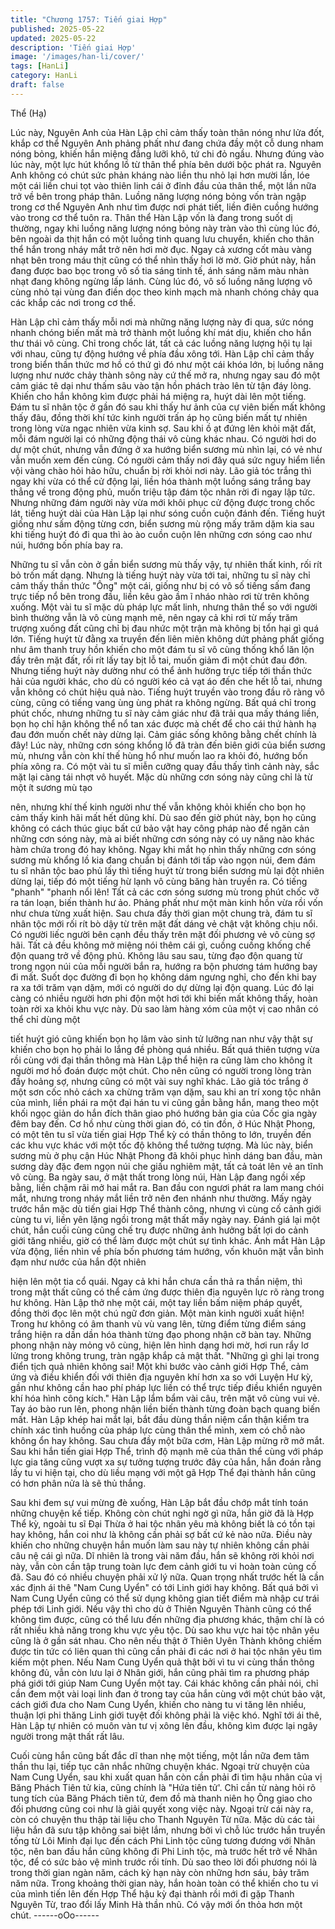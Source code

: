```yaml
---
title: "Chương 1757: Tiến giai Hợp"
published: 2025-05-22
updated: 2025-05-22
description: 'Tiến giai Hợp'
image: '/images/han-li/cover/'
tags: [HanLi]
category: HanLi
draft: false
---
```


Thể (Hạ)

Lúc này, Nguyên Anh của Hàn Lập chỉ cảm thấy toàn thân nóng
như lửa đốt, khắp cơ thể Nguyên Anh phảng phất như đang chứa
đầy một cỗ dung nham nóng bỏng, khiến hắn miệng đắng lưỡi
khô, tứ chi đỏ ngầu.
Nhưng đúng vào lúc này, một lực hút khổng lồ từ thân thể phía
bên dưới bộc phát ra.
Nguyên Anh không có chút sức phản kháng nào liền thu nhỏ lại
hơn mười lần, lóe một cái liền chui tọt vào thiên linh cái ở đỉnh
đầu của thân thể, một lần nữa trở về bên trong pháp thân.
Luồng năng lượng nóng bỏng vốn tràn ngập trong cơ thể Nguyên
Anh như tìm được nơi phát tiết, liền điên cuồng hướng vào trong
cơ thể tuôn ra.
Thân thể Hàn Lập vốn là đang trong suốt dị thường, ngay khi
luồng năng lượng nóng bỏng này tràn vào thì cùng lúc đó, bên
ngoài da thịt hắn có một luồng tinh quang lưu chuyển, khiến cho
thân thể hắn trong nháy mắt trở nên hơi mờ đục.
Ngay cả xương cốt màu vàng nhạt bên trong máu thịt cũng có thể
nhìn thấy hơi lờ mờ.
Giờ phút này, hắn đang được bao bọc trong vô số tia sáng tinh tế,
ánh sáng năm màu nhàn nhạt đang không ngừng lấp lánh.
Cùng lúc đó, vô số luồng năng lượng vô cùng nhỏ tại vùng đan
điền dọc theo kinh mạch mà nhanh chóng chảy qua các khắp các
nơi trong cơ thể.

Hàn Lập chỉ cảm thấy mỗi nơi mà những năng lượng này đi qua,
sức nóng nhanh chóng biến mất mà trở thành một luồng khí mát
dịu, khiến cho hắn thư thái vô cùng.
Chỉ trong chốc lát, tất cả các luồng năng lượng hội tụ lại với nhau,
cũng tự động hướng về phía đầu xông tới.
Hàn Lập chỉ cảm thấy trong biển thần thức mơ hồ có thứ gì đó
như một cái khóa lớn, bị luồng năng lượng như nước chảy thành
sông này cứ thế mở ra, nhưng ngay sau đó một cảm giác tê dại
như thấm sâu vào tận hồn phách trào lên từ tận đáy lòng.
Khiến cho hắn không kìm được phải há miệng ra, huýt dài lên một
tiếng.
Đám tu sĩ nhân tộc ở gần đó sau khi thấy hư ảnh của cự viên biến
mất không thấy đâu, đồng thời khí tức kinh người trấn áp họ cũng
biến mất tự nhiên trong lòng vừa ngạc nhiên vừa kinh sợ.
Sau khi ồ ạt đứng lên khỏi mặt đất, mỗi đám người lại có những
động thái vô cùng khác nhau.
Có người hơi do dự một chút, nhưng vẫn đứng ở xa hướng biển
sương mù nhìn lại, có vẻ như vẫn muốn xem đến cùng.
Có người cảm thấy nơi đây quá sức nguy hiểm liền vội vàng chào
hỏi hảo hữu, chuẩn bị rời khỏi nơi này.
Lão giả tóc trắng thì ngay khi vừa có thể cử động lại, liền hóa
thành một luồng sáng trắng bay thẳng về trong động phủ, muốn
triệu tập đám tộc nhân rời đi ngay lập tức.
Nhưng những đám người này vừa mới khôi phục cử động được
trong chốc lát, tiếng huýt dài của Hàn Lập lại như sóng cuồn cuộn
đánh đến.
Tiếng huýt giống như sấm động từng cơn, biển sương mù rộng
mấy trăm dặm kia sau khi tiếng huýt đó đi qua thì ào ào cuồn
cuộn lên những cơn sóng cao như núi, hướng bốn phía bay ra.

Những tu sĩ vẫn còn ở gần biển sương mù thấy vậy, tự nhiên thất
kinh, rối rít bỏ trốn mất dạng.
Nhưng là tiếng huýt này vừa tới tai, những tu sĩ này chỉ cảm thấy
thần thức "Ông" một cái, giống như bị có vô số tiếng sấm đang
trực tiếp nổ bên trong đầu, liền kêu gào ầm ĩ nháo nhào rơi từ
trên không xuống.
Một vài tu sĩ mặc dù pháp lực mất linh, nhưng thân thể so với
người bình thường vẫn là vô cùng mạnh mẽ, nên ngay cả khi rơi
từ mấy trăm trượng xuống đất cũng chỉ bị đau nhức một trận mà
không bị tổn hại gì quá lớn.
Tiếng huýt từ đằng xa truyền đến liên miên không dứt phảng phất
giống như âm thanh truy hồn khiến cho một đám tu sĩ vô cùng
thống khổ lăn lộn đầy trên mặt đất, rối rít lấy tay bịt lỗ tai, muốn
giảm đi một chút đau đớn.
Nhưng tiếng huýt này dường như có thể ảnh hưởng trực tiếp tới
thần thức hải của người khác, cho dù có người kéo cả vạt áo đến
che hết lỗ tai, nhưng vẫn không có chút hiệu quả nào.
Tiếng huýt truyền vào trong đầu rõ ràng vô cùng, cũng có tiếng
vang ùng ùng phát ra không ngừng.
Bất quá chỉ trong phút chốc, nhưng những tu sĩ này cảm giác như
đã trải qua mấy tháng liền, bọn họ chỉ hận không thể nổ tan xác
được mà chết để cho cái thứ hành hạ đau đớn muốn chết này
dừng lại.
Cảm giác sống không bằng chết chính là đây!
Lúc này, những cơn sóng khổng lồ đã tràn đến biên giới của biển
sương mù, nhưng vẫn còn khí thế hùng hổ như muốn lao ra khỏi
đó, hướng bốn phía xông ra.
Có một vài tu sĩ miễn cưỡng quay đầu thấy tình cảnh này, sắc
mặt lại càng tái nhợt vô huyết.
Mặc dù những cơn sóng này cũng chỉ là từ một ít sương mù tạo

nên, nhưng khí thế kinh người như thế vẫn không khỏi khiến cho
bọn họ cảm thấy kinh hãi mất hết dũng khí.
Dù sao đến giờ phút này, bọn họ cũng không có cách thúc giục
bất cứ bảo vật hay công pháp nào để ngăn cản những cơn sóng
này, mà ai biết những cơn sóng này có uy năng nào khác hàm
chứa trong đó hay không.
Ngay khi mắt họ nhìn thấy những cơn sóng sương mù khổng lồ
kia đang chuẩn bị đánh tới tấp vào ngọn núi, đem đám tu sĩ nhân
tộc bao phủ lấy thì tiếng huýt từ trong biển sương mù lại đột nhiên
dừng lại, tiếp đó một tiếng hừ lạnh vô cùng băng hàn truyền ra.
Có tiếng "phanh" "phanh nổi lên!
Tất cả các cơn sóng sương mù trong phút chốc vỡ ra tán loạn,
biến thành hư ảo.
Phảng phất như một màn kinh hồn vừa rồi vốn như chưa từng
xuất hiện.
Sau chưa đầy thời gian một chung trà, đám tu sĩ nhân tộc mới rối
rít bò dậy từ trên mặt đất dáng vẻ chật vật không chịu nổi. Có
người liếc người bên cạnh đều thấy trên mặt đối phương vẻ vô
cùng sợ hãi.
Tất cả đều không mở miệng nói thêm cái gì, cuồng cuồng khống
chế độn quang trở về động phủ.
Không lâu sau sau, từng đạo độn quang từ trong ngọn núi của
mỗi người bắn ra, hướng ra bộn phương tám hướng bay đi mất.
Suốt dọc đường đi bọn họ không dám ngưng nghỉ, cho đến khi
bay ra xa tới trăm vạn dặm, mới có người do dự dừng lại độn
quang.
Lúc đó lại càng có nhiều người hơn phi độn một hơi tới khi biến
mất không thấy, hoàn toàn rời xa khỏi khu vực này.
Dù sao làm hàng xóm của một vị cao nhân có thể chỉ dùng một

tiết huýt gió cũng khiến bọn họ lâm vào sinh tử lưỡng nan như vậy
thật sự khiến cho bọn họ phải lo lắng đề phòng quá nhiều.
Bất quá thiên tượng vừa rồi cùng với đại thần thông mà Hàn Lập
thể hiện ra cũng làm cho không ít người mơ hồ đoán được một
chút.
Cho nên cũng có người trong lòng tràn đầy hoảng sợ, nhưng cũng
có một vài suy nghĩ khác.
Lão giả tóc trắng ở một sơn cốc nhỏ cách xa chừng trăm vạn
dặm, sau khi an trí xong tộc nhân của mình, liền phái ra một đại
hán tu vi cũng gần bằng hắn, mang theo một khối ngọc giản do
hắn đích thân giao phó hướng bản gia của Cốc gia ngày đêm bay
đến.
Cơ hồ như cùng thời gian đó, có tin đồn, ở Húc Nhật Phong, có
một tên tu sĩ vừa tiến giai Hợp Thể kỳ có thần thông to lớn, truyền
đến các khu vực khác với một tốc độ không thể tưởng tượng.
Mà lúc này, biển sương mù ở phụ cận Húc Nhật Phong đã khôi
phục hình dáng ban đầu, màn sương dày đặc đem ngọn núi che
giấu nghiêm mật, tất cả toát lên vẻ an tĩnh vô cùng.
Ba ngày sau, ở mật thất trong lòng núi, Hàn Lập đang ngồi xếp
bằng, liền chậm rãi mở hai mắt ra.
Ban đầu con ngươi phát ra lam mang chói mắt, nhưng trong nháy
mắt liền trở nên đen nhánh như thường.
Mấy ngày trước hắn mặc dù tiến giai Hợp Thể thành công, nhưng
vì cùng cố cảnh giới cùng tu vi, liền yên lặng ngồi trong mật thất
mấy ngày nay.
Đánh giá lại một chút, hắn cuối cùng cũng chế trụ được những
ảnh hưởng bất lợi do cảnh giới tăng nhiều, giờ có thể làm được
một chút sự tình khác.
Ánh mắt Hàn Lập vừa động, liền nhìn về phía bốn phương tám
hướng, vốn khuôn mặt vẫn bình đạm như nước của hắn đột nhiên

hiện lên một tia cổ quái.
Ngay cả khi hắn chưa cần thả ra thần niệm, thì trong mật thất
cũng có thể cảm ứng được thiên địa nguyên lực rõ ràng trong hư
không.
Hàn Lập thở nhẹ một cái, một tay liền bấm niệm pháp quyết, đồng
thời đọc lên một chú ngữ đơn giản.
Một màn kinh người xuất hiện!
Trong hư không có âm thanh vù vù vang lên, từng điểm từng điểm
sáng trắng hiện ra dần dần hóa thành từng đạo phong nhận cỡ
bàn tay.
Những phong nhận này mỏng vô cùng, hiện lên hình dạng hơi
mờ, hơi run rẩy lơ lửng trong không trung, tràn ngập khắp cả mật
thất.
"Những gì ghi lại trong điển tịch quả nhiên không sai! Một khi
bước vào cảnh giới Hợp Thể, cảm ứng và điều khiển đối với thiên
địa nguyên khí hơn xa so với Luyện Hư kỳ, gần như không cần
hao phí pháp lực liền có thể trực tiếp điều khiển nguyên khí hóa
hình công kích." Hàn Lập lẩm bẩm vài câu, trên mặt vô cùng vui
vẻ.
Tay áo bào run lên, phong nhận liền biến thành từng đoàn bạch
quang biến mất.
Hàn Lập khép hai mắt lại, bắt đầu dùng thần niệm cẩn thận kiểm
tra chính xác tình huống của pháp lực cùng thân thể mình, xem có
chỗ nào không ổn hay không.
Sau chưa đầy một bữa cơm, Hàn Lập mừng rỡ mở mắt.
Sau khi hắn tiến giai Hợp Thể, trình độ mạnh mẽ của thân thể
cùng với pháp lực gia tăng cũng vượt xa sự tưởng tượng trước
đây của hắn, hắn đoán rằng lấy tu vi hiện tại, cho dù liều mạng
với một gã Hợp Thể đại thành hắn cũng có hơn phân nửa là sẽ
thủ thắng.

Sau khi đem sự vui mừng đè xuống, Hàn Lập bắt đầu chớp mắt
tính toán những chuyện kế tiếp.
Không còn chút nghi ngờ gì nữa, hắn giờ đã là Hợp Thể kỳ, ngoài
tu sĩ Đại Thừa ở hai tộc nhân yêu mà không biết là có tồn tại hay
không, hắn coi như là không cần phải sợ bất cứ kẻ nào nữa. Điều
này khiến cho những chuyện hắn muốn làm sau này tự nhiên
không cần phải câu nệ cái gì nữa.
Dĩ nhiên là trong vài năm đầu, hắn sẽ không rời khỏi nơi này, vẫn
còn cần tập trung toàn lực đem cảnh giới tu vi hoàn toàn củng cố
đã.
Sau đó có nhiều chuyện phải xử lý nữa.
Quan trọng nhất trước hết là cần xác định ái thê "Nam Cung
Uyển" có tới Linh giới hay không. Bất quá bởi vì Nam Cung Uyển
cũng có thể sử dụng không gian tiết điểm mà nhập cư trái phép
tới Linh giới. Nếu vậy thì cho dù ở Thiên Nguyên Thành cũng có
thể không tìm được, cũng có thể lưu đến những địa phương khác,
thậm chí là có rất nhiều khả năng trong khu vực yêu tộc.
Dù sao khu vực hai tộc nhân yêu cũng là ở gần sát nhau.
Cho nên nếu thật ở Thiên Uyên Thành không chiếm được tin tức
có liên quan thì cũng cần phải đi các nơi ở hai tộc nhân yêu tìm
kiếm một phen.
Nếu Nam Cung Uyển quả thật bởi vì tu vi cùng thần thông không
đủ, vẫn còn lưu lại ở Nhân giới, hắn cũng phải tìm ra phương
pháp phá giới tới giúp Nam Cung Uyển một tay.
Cái khác không cần phải nói, chỉ cần đem một vài loại linh đan ở
trong tay của hắn cùng với một chút bảo vật, cách giới đưa cho
Nam Cung Uyển, khiến cho nàng tu vi tăng lên nhiều, thuận lợi
phi thăng Linh giới tuyệt đối không phải là việc khó.
Nghĩ tới ái thê, Hàn Lập tự nhiên có muôn vàn tư vị xông lên đầu,
không kìm được lại ngây người trong mật thất rất lâu.

Cuối cùng hắn cũng bất đắc dĩ than nhẹ một tiếng, một lần nữa
đem tâm thần thu lại, tiếp tục cân nhắc những chuyện khác.
Ngoại trừ chuyện của Nam Cung Uyển, sau khi xuất quan hắn
còn cần phải đi tìm hậu nhân của vị Băng Phách Tiên tử kia, cũng
chính là "Hứa tiên tử'.
Chỉ cần từ nàng hỏi rõ tung tích của Băng Phách tiên tử, đem đồ
mà thanh niên họ Ông giao cho đối phương cũng coi như là giải
quyết xong việc này.
Ngoại trừ cái này ra, còn có chuyện thu thập tài liệu cho Thanh
Nguyên Từ nữa.
Mặc dù các tài liệu hắn đã sưu tập không sai biệt lắm, nhưng bởi
vì chỗ lúc trước hắn truyền tống từ Lôi Minh đại lục đến cách Phi
Linh tộc cũng tương đương với Nhân tộc, nên ban đầu hắn cũng
không đi Phi Linh tộc, mà trước hết trở về Nhân tộc, để có sức
bảo vệ mình trước rồi tính.
Dù sao theo lời đối phương nói là trong thời gian ngàn năm, cách
kỳ hạn này còn những hơn sáu, bảy trăm năm nữa.
Trong khoảng thời gian này, hắn hoàn toàn có thể khiến cho tu vi
của mình tiến lên đến Hợp Thể hậu kỳ đại thành rồi mới đi gặp
Thanh Nguyên Từ, trao đổi lấy Minh Hà thần nhũ.
Có vậy mới ổn thỏa hơn một chút.
------oOo------
